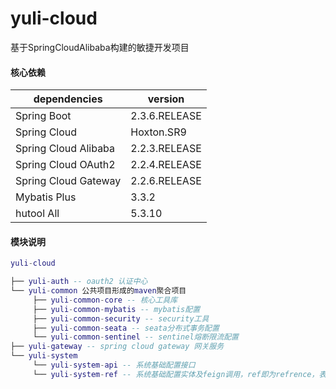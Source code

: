 # yuli-cloud

基于SpringCloudAlibaba构建的敏捷开发项目

#### 核心依赖


| dependencies         | version       |
| -------------------- | ------------- |
| Spring Boot          | 2.3.6.RELEASE |
| Spring Cloud         | Hoxton.SR9    |
| Spring Cloud Alibaba | 2.2.3.RELEASE |
| Spring Cloud OAuth2  | 2.2.4.RELEASE |
| Spring Cloud Gateway | 2.2.6.RELEASE |
| Mybatis Plus         | 3.3.2         |
| hutool All           | 5.3.10        |



#### 模块说明

```lua
yuli-cloud

├── yuli-auth -- oauth2 认证中心
└── yuli-common 公共项目形成的maven聚合项目
     ├── yuli-common-core -- 核心工具库
     ├── yuli-common-mybatis -- mybatis配置
     ├── yuli-common-security -- security工具
     ├── yuli-common-seata -- seata分布式事务配置
     └── yuli-common-sentinel -- sentinel熔断限流配置
├── yuli-gateway -- spring cloud gateway 网关服务
└── yuli-system
     └── yuli-system-api -- 系统基础配置接口
     └── yuli-system-ref -- 系统基础配置实体及feign调用，ref即为refrence，表示可被引用的项目
```
